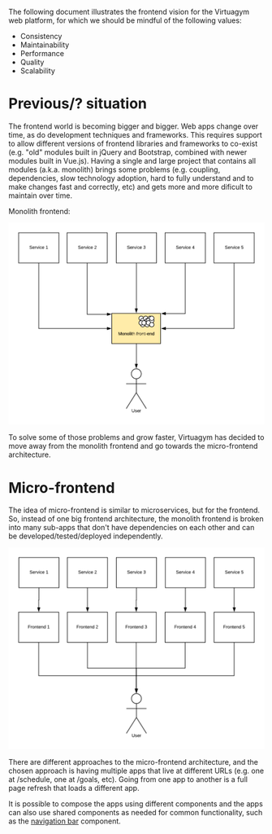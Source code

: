 The following document illustrates the frontend vision for the Virtuagym web platform, for which we should be mindful of the following values:

- Consistency
- Maintainability
- Performance
- Quality
- Scalability

# Previous/? situation

The frontend world is becoming bigger and bigger. Web apps change over time, as do development techniques and frameworks. This requires support to allow different versions of frontend libraries and frameworks to co-exist (e.g. "old" modules built in jQuery and Bootstrap, combined with newer modules built in Vue.js). Having a single and large project that contains all modules (a.k.a. monolith) brings some problems (e.g. coupling, dependencies, slow technology adoption, hard to fully understand and to make changes fast and correctly, etc) and gets more and more dificult to maintain over time.

Monolith frontend:

![Monolith frontend](https://raw.githubusercontent.com/AndersonMamede/temp-files/master/vision/monolith-front-end.png)

To solve some of those problems and grow faster, Virtuagym has decided to move away from the monolith frontend and go towards the micro-frontend architecture.

# Micro-frontend

The idea of micro-frontend is similar to microservices, but for the frontend. So, instead of one big frontend architecture, the monolith frontend is broken into many sub-apps that don't have dependencies on each other and can be developed/tested/deployed independently.

![Micro-frontend](https://raw.githubusercontent.com/AndersonMamede/temp-files/master/vision/micro-frontend.png)

There are different approaches to the micro-frontend architecture, and the chosen approach is having multiple apps that live at different URLs (e.g. one at /schedule, one at /goals, etc). Going from one app to another is a full page refresh that loads a different app.

It is possible to compose the apps using different components and the apps can also use shared components as needed for common functionality, such as the [navigation bar](https://git.digifit.in/frontend-developer/vue-package-navigation-bar) component.
